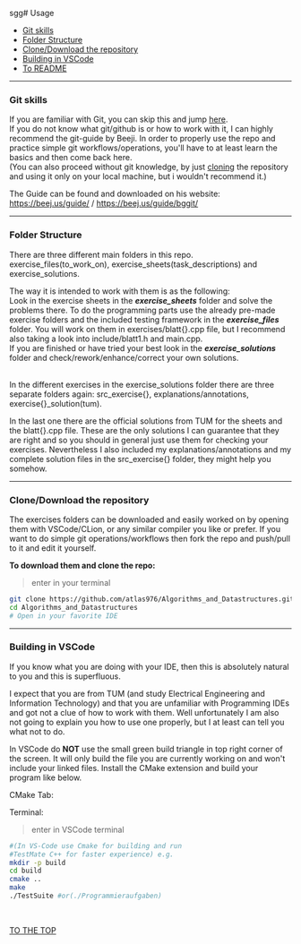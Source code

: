 sgg# Usage



- [Git skills](#git-skills)
- [Folder Structure](#folder-structure)
- [Clone/Download the repository](#clonedownload-the-repository)
- [Building in VSCode](#building-in-vscode)
- [To README](README.md)
---

### Git skills

If you are familiar with Git, you can skip this and jump [here](#folder-structure).  
If you do not know what git/github is or how to work with it, I can highly recommend the git-guide by Beeji. 
In order to properly use the repo and practice simple git workflows/operations, you'll have to at least learn the basics and then come back here.  
(You can also proceed without git knowledge, by just [cloning](#clonedownload-the-repository) the repository and using it only on your local machine, but i wouldn't recommend it.)   

The Guide can be found and downloaded on his website: https://beej.us/guide/ / https://beej.us/guide/bggit/

---

### Folder Structure

There are three different main folders in this repo. exercise_files(to_work_on), exercise_sheets(task_descriptions) and exercise_solutions.  

The way it is intended to work with them is as the following:    
Look in the exercise sheets in the ***exercise_sheets*** folder and solve the problems there. To do the programming parts use the already pre-made exercise folders and the included testing framework in the ***exercise_files*** folder. You will work on them in exercises/blatt{}.cpp file, but I recommend also taking a look into include/blatt1.h and main.cpp.  
If you are finished or have tried your best look in the ***exercise_solutions*** folder and check/rework/enhance/correct your own solutions.  
<br>

In the different exercises in the exercise_solutions folder there are three separate folders again: src_exercise{}, explanations/annotations, exercise{}_solution(tum).  

In the last one there are the official solutions from TUM for the sheets and the blatt{}.cpp file. These are the only solutions I can guarantee that they are right and so you should in general just use them for checking your exercises. Nevertheless I also included my explanations/annotations and my complete solution files in the src_exercise{} folder, they might help you somehow. 

---

### Clone/Download the repository

The exercises folders can be downloaded and easily worked on by opening them with VSCode/CLion, or any similar compiler you like or prefer. If you want to do simple git operations/workflows then fork the repo and push/pull to it and edit it yourself.  

**To download them and clone the repo:**
>enter in your terminal

```sh
git clone https://github.com/atlas976/Algorithms_and_Datastructures.git
cd Algorithms_and_Datastructures
# Open in your favorite IDE
```
---

### Building in VSCode

If you know what you are doing with your IDE, then this is absolutely natural to you and this is superfluous.  

I expect that you are from TUM (and study Electrical Engineering and Information Technology) and that you are unfamiliar with Programming IDEs and got not a clue of how to work with them. Well unfortunately I am also not going to explain you how to use one properly, but I at least can tell you what not to do.  

In VSCode do **NOT** use the small green build triangle in top right corner of the screen. It will only build the file you are currently working on and won't include your linked files. Install the CMake extension and build your program like below.  

CMake Tab:



Terminal:
>enter in VSCode terminal
```sh
#(In VS-Code use Cmake for building and run 
#TestMate C++ for faster experience) e.g.
mkdir -p build
cd build
cmake ..
make
./TestSuite #or(./Programmieraufgaben)
```
<br>

[TO THE TOP](#usage)